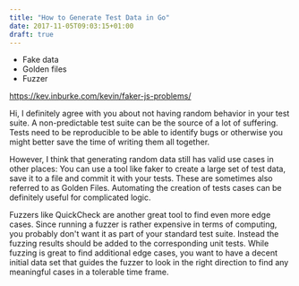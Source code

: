 ```yaml
---
title: "How to Generate Test Data in Go"
date: 2017-11-05T09:03:15+01:00
draft: true
---
```


- Fake data
- Golden files
- Fuzzer

https://kev.inburke.com/kevin/faker-js-problems/

Hi, I definitely agree with you about not having random behavior in your test suite.
A non-predictable test suite can be the source of a lot of suffering. Tests need to be reproducible to be able to identify bugs or otherwise you might better save the time of writing them all together.

However, I think that generating random data still has valid use cases in other places:
You can use a tool like faker to create a large set of test data, save it to a file and commit it with your tests. These are sometimes also referred to as Golden Files.
Automating the creation of tests cases can be definitely useful for complicated logic.

Fuzzers like QuickCheck are another great tool to find even more edge cases.
Since running a fuzzer is rather expensive in terms of computing, you probably don't want it as part of your standard test suite. Instead the fuzzing results should be added to the corresponding unit tests.
While fuzzing is great to find additional edge cases, you want to have a decent initial data set that guides the fuzzer to look in the right direction to find any meaningful cases in a tolerable time frame.
